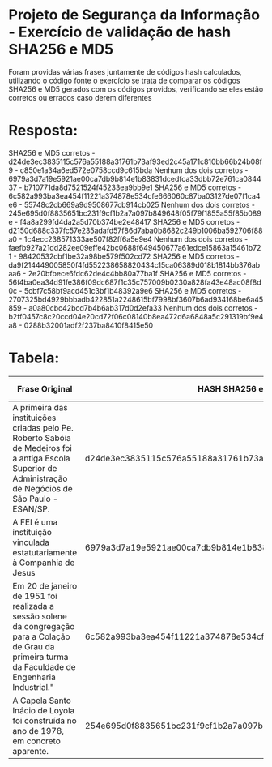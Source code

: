 # Projeto de Segurança da Informação - Exercício de validação de hash SHA256 e MD5
Foram providas várias frases juntamente de códigos hash calculados, utilizando o código fonte o exercício se trata de comparar os códigos SHA256 e MD5 gerados com os códigos providos, verificando se eles estão corretos ou errados caso derem diferentes
# Resposta:
SHA256 e MD5 corretos - d24de3ec3835115c576a55188a31761b73af93ed2c45a171c810bb66b24b08f9 - c850e1a34a6ed572e0758ccd9c615bda
Nenhum dos dois corretos - 6979a3d7a19e5921ae00ca7db9b814e1b83831dcedfca33dbb72e761ca084437 - b710771da8d7521524f45233ea9bb9e1
SHA256 e MD5 corretos - 6c582a993ba3ea454f11221a374878e534cfe666060c87ba03127de07f1ca4e6 - 55748c2cb669a9d9508677cb914cb025
Nenhum dos dois corretos - 245e695d0f8835651bc231f9cf1b2a7a097b849648f05f79f1855a55f85b089e - f4a8a299fd4da2a5d70b374be2e48417
SHA256 e MD5 corretos - d2150d688c337fc57e235adafd57f86d7aba0b8682c249b1006ba592706f88a0 - 1c4ecc238571333ae507f82ff6a5e9e4
Nenhum dos dois corretos - faefb927a21dd282ee09effe42bc0688f649450677a61edce15863a15461b721 - 98420532cbf1be32a98be579f502cd72
SHA256 e MD5 corretos - da9f214449005850f4fd552238658820434c15ca06389d018b1814bb376abaa6 - 2e20bfbece6fdc62de4c4bb80a77ba1f
SHA256 e MD5 corretos - 56f4ba0ea34d91fe386f09dc687f1c35c757009b0230a828fa43e48ac08f8d0c - 5cbf7c58bf9acd451c3bf1b48392a9e6
SHA256 e MD5 corretos - 2707325bd4929bbbadb422851a2248615bf7998bf3607b6ad934168be6a45859 - a0a80cbc42bcd7b4b6ab317d0d2efa33
Nenhum dos dois corretos - b2ff0457c8c20ccd04e20cd72f06c08140b8ea472d6a6848a5c291319bf9e4a8 - 0288b32001adf2f237ba8410f8415e50

# Tabela:
| Frase Original | HASH SHA256 exercício | HASH MD5 exercício | HASH SHA256 gerado | HASH MD5 gerado | SHA256 correto? | MD5 correto? |
| --- | --- | --- | --- | --- | --- | --- |
| A primeira das instituições criadas pelo Pe. Roberto Sabóia de Medeiros foi a antiga Escola Superior de Administração de Negócios de São Paulo - ESAN/SP. | d24de3ec3835115c576a55188a31761b73af93ed2c45a171c810bb66b24b08f9 | c850e1a34a6ed572e0758ccd9c615bda | d2150d688c337fc57e235adafd57f86d7aba0b8682c249b1006ba592706f88a0 | 1c4ecc238571333ae507f82ff6a5e9e4 | Correto | Correto |
| A FEI é uma instituição vinculada estatutariamente à Companhia de Jesus | 6979a3d7a19e5921ae00ca7db9b814e1b83831dcedfca33dbb72e761ca084337 | b710771da8d7521524f45233ea9dd9e1 | 6979a3d7a19e5921ae00ca7db9b814e1b83831dcedfca33dbb72e761ca084437 | b710771da8d7521524f45233ea9bb9e1 | Errado | Errado |
| Em 20 de janeiro de 1951 foi realizada a sessão solene da congregação para a Colação de Grau da primeira turma da Faculdade de Engenharia Industrial." | 6c582a993ba3ea454f11221a374878e534cfe666060c87ba03127de07f1ca4e6 | 55748c2cb669a9d9508677cb914cb025 | 6c582a993ba3ea454f11221a374878e534cfe666060c87ba03127de07f1ca4e6 | 55748c2cb669a9d9508677cb914cb025 | Correto | Correto |
| A Capela Santo Inácio de Loyola foi construída no ano de 1978, em concreto aparente. | 254e695d0f8835651bc231f9cf1b2a7a097b849648f05f79f1855a55f85b089e | f4a8a299fd4da2a5d70b374be2e48147 | 245e695d0f8835651bc231f9cf1b2a7a097b849648f05f79f1855a55f85b089e | f4a8a299fd4da2a5d70b374be2e48417 | Errado | Errado |

